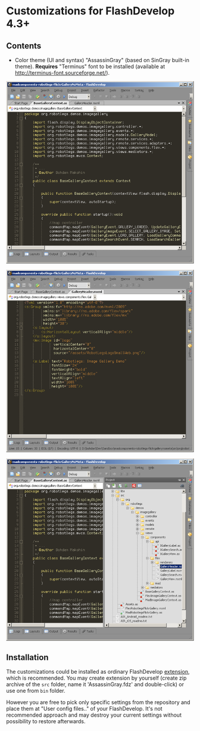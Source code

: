 # Customizations for FlashDevelop 4.3+

## Contents
* Color theme (UI and syntax) "AssassinGray" (based on SinGray built-in theme). **Requires** "Terminus" font to be installed (available at http://terminus-font.sourceforge.net/).

![AS3 code](screenshots/as3_code.png)

![MXML code](screenshots/mxml_code.png)

![Project menu](screenshots/project_menu.png)

## Installation

The customizations could be installed as ordinary FlashDevelop [extension](http://www.flashdevelop.org/wikidocs/index.php?title=Extensions), which is recommended. You may create extension by yourself (create zip archive of the `src` folder, name it 'AssassinGray.fdz' and double-click) or use one from `bin` folder.

However you are free to pick only specific settings from the repository and place them at "User config files.." of your FlashDevelop. It's not recommended approach and may destroy your current settings without possibility to restore afterwards.